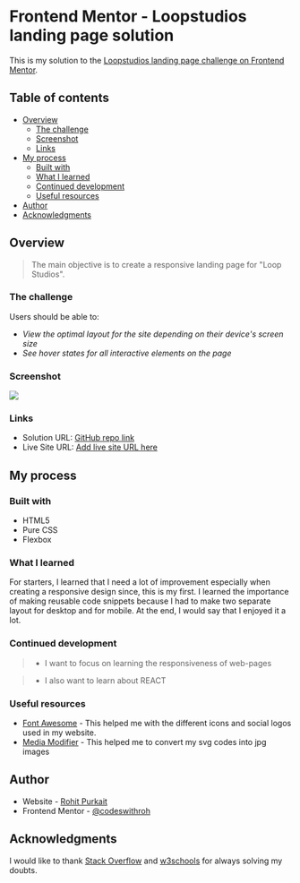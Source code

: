 # Frontend Mentor - Loopstudios landing page solution

This is my solution to the [Loopstudios landing page challenge on Frontend Mentor](https://www.frontendmentor.io/challenges/loopstudios-landing-page-N88J5Onjw).

## Table of contents

- [Overview](#overview)
  - [The challenge](#the-challenge)
  - [Screenshot](#screenshot)
  - [Links](#links)
- [My process](#my-process)
  - [Built with](#built-with)
  - [What I learned](#what-i-learned)
  - [Continued development](#continued-development)
  - [Useful resources](#useful-resources)
- [Author](#author)
- [Acknowledgments](#acknowledgments)


## Overview

> The main objective is to create a responsive landing page for "Loop Studios".

### The challenge

Users should be able to:

- *View the optimal layout for the site depending on their device's screen size*
- *See hover states for all interactive elements on the page*

### Screenshot

<img src="images/screenshot_loop.png">

### Links

- Solution URL: [GitHub repo link](https://github.com/codeswithroh/loop-studios)
- Live Site URL: [Add live site URL here](https://your-live-site-url.com)

## My process

### Built with

- HTML5
- Pure CSS
- Flexbox

### What I learned

For starters, I learned that I need a lot of improvement especially when creating a responsive design since, this is my first. I learned the importance of making reusable code snippets because I had to make two separate layout for desktop and for mobile. At the end, I would say that I enjoyed it a lot. 


### Continued development

>- I want to focus on learning the responsiveness of web-pages

> - I also want to learn about REACT

### Useful resources

- [Font Awesome](https://fontawesome.com/) - This helped me with the different icons and social logos used in my website.
- [Media Modifier](https://mediamodifier.com/blog/svg-code-to-image) - This helped me to convert my svg codes into jpg images


## Author

- Website - [Rohit Purkait](https://codeswithroh.github.io/)
- Frontend Mentor - [@codeswithroh](https://www.frontendmentor.io/profile/codeswithroh)


## Acknowledgments

I would like to thank [Stack Overflow](https://stackoverflow.com/) and [w3schools](https://www.w3schools.com/) for always solving my doubts. 

